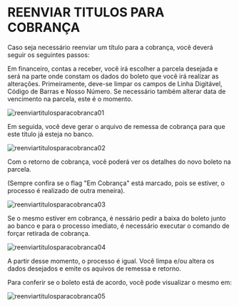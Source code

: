 # REENVIAR TITULOS PARA COBRANÇA

Caso seja necessário reenviar um título para a cobrança, você deverá seguir os seguintes passos:

Em financeiro, contas a receber, você irá escolher a parcela desejada e será na parte onde constam os dados do boleto que você irá realizar as alterações.
Primeiramente, deve-se limpar os campos de Linha Digitável, Código de Barras e Nosso Número.
Se necessário também alterar data de vencimento na parcela, este é o momento. 

![reenviartitulosparacobranca01](https://raw.githubusercontent.com/netforcews/docs-erp/master/faq/imagens/reenviartitulosparacobranca01.png)

Em seguida, você deve gerar o arquivo de remessa de cobrança para que este título já esteja no banco.

![reenviartitulosparacobranca02](https://raw.githubusercontent.com/netforcews/docs-erp/master/faq/imagens/reenviartitulosparacobranca02.png)

Com o retorno de cobrança, você poderá ver os detalhes do novo boleto na parcela.

(Sempre confira se o flag "Em Cobrança" está marcado, pois se estiver, o processo é realizado de outra meneira).

![reenviartitulosparacobranca03](https://raw.githubusercontent.com/netforcews/docs-erp/master/faq/imagens/reenviartitulosparacobranca03.png)

Se o mesmo estiver em cobrança, é nessário pedir a baixa do boleto junto ao banco e para o processo imediato, é necessário executar o comando de forçar retirada de cobrança.

![reenviartitulosparacobranca04](https://raw.githubusercontent.com/netforcews/docs-erp/master/faq/imagens/reenviartitulosparacobranca04.png)

A partir desse momento, o processo é igual. Você limpa e/ou altera os dados desejados e emite os aquivos de remessa e retorno.

Para conferir se o boleto está de acordo, você pode visualizar o mesmo em: 

![reenviartitulosparacobranca05](https://raw.githubusercontent.com/netforcews/docs-erp/master/faq/imagens/reenviartitulosparacobranca05.png)
